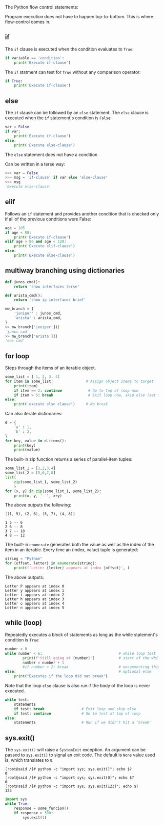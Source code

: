 The Python flow control statements:

Program execution does not have to happen top-to-bottom. This is where flow-control comes in.

## if

The `if` clause is executed when the condition evaluates to `True`:

```python
if variable == 'condition':
    print('Execute if-clause')
```

The `if` statment can test for `True` without any comparison operator:

```python
if True:
    print('Execute if-clause')
```

## else

The `if` clause can be followed by an `else` statement. The `else` clause is executed when the `if` statement's condition is `False`:


```python
var = False
if var:
    print('Execute if-clause')
else:
    print('Execute else-clause')    
```

The `else` statement does not have a condition.

Can be written in a terse way:

```python
>>> var = False
>>> msg = 'if-clause' if var else 'else-clause'
>>> msg
'Execute else-clause'
```

## elif

Follows an `if` statement and provides another condition that is checked only if all of the previous conditions were False:

```python
age = 105
if age < 80:
    print('Execute if-clause')
elif age > 80 and age < 120:
    print('Execute elif-clause')    
else:
    print('Execute else-clause')    
```

## multiway branching using dictionaries

```python
def junos_cmd():
    return 'show interfaces terse'

def arista_cmd():
    return 'show ip interfaces brief'

mw_branch = {
    'juniper' : junos_cmd,
    'arista' : arista_cmd,
}
>> mw_branch['juniper']()
'junos cmd'
>> mw_branch['arista']()
'eos cmd'
```

## for loop

Steps through the items of an iterable object.

```python
some_list = [ 1, 2, 3, 4]
for item in some_list:               # Assign object items to target
    print(item)     
    if item == 2: continue            # Go to top of loop now
    if item > 5: break                # Exit loop now, skip else (set to 3 to observe)
else:
    print('execute else clause')     # No break
```

Can also iterate dictionaries:
```python
d = {
    'a' : 1,
    'b' : 2,
}
for key, value in d.items():
    print(key)
    print(value)
```

The built-in zip function returns a series of parallel-item tuples:
```python
some_list_1 = [1,2,3,4]
some_list_2 = [5,6,7,8]
list(
    zip(some_list_1, some_list_2)
    )
for (x, y) in zip(some_list_1, some_list_2):
    print(x, y, '--', x+y)
```
The above outputs the following:
```
[(1, 5), (2, 6), (3, 7), (4, 8)]

1 5 -- 6
2 6 -- 8
3 7 -- 10
4 8 -- 12
```

The built-in `enumerate` generates both the value as well as the index of the item in an iterable. Every time an (index, value) tuple is generated:

```python
string = "Python"
for (offset, letter) in enumerate(string): 	
    print(f'Letter {letter} appears at index {offset}', )
```

The above outputs:
```
Letter P appears at index 0
Letter y appears at index 1
Letter t appears at index 2
Letter h appears at index 3
Letter o appears at index 4
Letter n appears at index 5
```


## while (loop)


Repeatedly executes a block of statements as long as the while statement's condition is `True`:
```python
number = 0
while number < 6:                                   # while loop test
        print(f'Still going at {number}')           # start of the while loop body
        number = number + 1
        #if number > 2: break                       # uncommenting this line and else is not executed
else:                                               # optional else
    print("Executes if the loop did not break")     
```

Note that the loop `else` clause is also run if the body of the loop is never executed.


```python
while test:    
    statements    
    if test: break                 # Exit loop and skip else
    if test: continue              # Go to test at top of loop
else:
    statements                     # Run if we didn't hit a 'break'
```


## sys.exit()

The `sys.exit()` will raise a `SystemExit` exception. An argument can be passed to `sys.exit()` to signal an exit code. The default is `None` value used is, which translates to `0`.

```
[root@said /]# python -c "import sys; sys.exit()"; echo $?   
0
[root@said /]# python -c "import sys; sys.exit(0)"; echo $?
0
[root@said /]# python -c "import sys; sys.exit(123)"; echo $? 
123
```

```python
import sys
while True:	
	response = some_funcion()
	if response > 500:
		sys.exit(1)
```